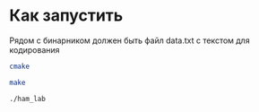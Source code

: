 # Как запустить
Рядом с бинарником должен быть файл data.txt с текстом для кодирования
```bash
cmake
```
```bash
make
```
```bash
./ham_lab
```
